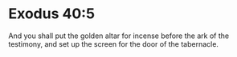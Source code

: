# Exodus 40:5

And you shall put the golden altar for incense before the ark of the testimony, and set up the screen for the door of the tabernacle.
